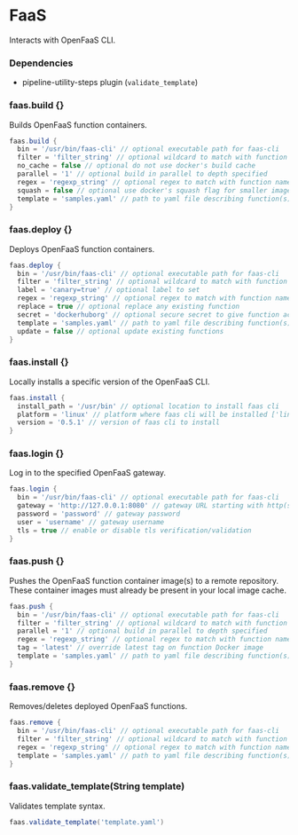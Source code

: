 # FaaS

Interacts with OpenFaaS CLI.

### Dependencies

- pipeline-utility-steps plugin (`validate_template`)

### faas.build {}
Builds OpenFaaS function containers.

```groovy
faas.build {
  bin = '/usr/bin/faas-cli' // optional executable path for faas-cli
  filter = 'filter_string' // optional wildcard to match with function names in yaml file (default is unused)
  no_cache = false // optional do not use docker's build cache
  parallel = '1' // optional build in parallel to depth specified
  regex = 'regexp_string' // optional regex to match with function names in yaml file (default is unused)
  squash = false // optional use docker's squash flag for smaller images
  template = 'samples.yaml' // path to yaml file describing function(s)
}
```

### faas.deploy {}
Deploys OpenFaaS function containers.

```groovy
faas.deploy {
  bin = '/usr/bin/faas-cli' // optional executable path for faas-cli
  filter = 'filter_string' // optional wildcard to match with function names in yaml file (default is unused)
  label = 'canary=true' // optional label to set
  regex = 'regexp_string' // optional regex to match with function names in yaml file (default is unused)
  replace = true // optional replace any existing function
  secret = 'dockerhuborg' // optional secure secret to give function access to
  template = 'samples.yaml' // path to yaml file describing function(s)
  update = false // optional update existing functions
}
```

### faas.install {}
Locally installs a specific version of the OpenFaaS CLI.

```groovy
faas.install {
  install_path = '/usr/bin' // optional location to install faas cli
  platform = 'linux' // platform where faas cli will be installed ['linux', 'linux-arm64', 'linux-armhf', 'darwin', 'windows']
  version = '0.5.1' // version of faas cli to install
}
```

### faas.login {}
Log in to the specified OpenFaaS gateway.

```groovy
faas.login {
  bin = '/usr/bin/faas-cli' // optional executable path for faas-cli
  gateway = 'http://127.0.0.1:8080' // gateway URL starting with http(s)://
  password = 'password' // gateway password
  user = 'username' // gateway username
  tls = true // enable or disable tls verification/validation
}
```

### faas.push {}
Pushes the OpenFaaS function container image(s) to a remote repository. These container images must already be present in your local image cache.

```groovy
faas.push {
  bin = '/usr/bin/faas-cli' // optional executable path for faas-cli
  filter = 'filter_string' // optional wildcard to match with function names in yaml file (default is unused)
  parallel = '1' // optional build in parallel to depth specified
  regex = 'regexp_string' // optional regex to match with function names in yaml file (default is unused)
  tag = 'latest' // override latest tag on function Docker image
  template = 'samples.yaml' // path to yaml file describing function(s)
}
```

### faas.remove {}
Removes/deletes deployed OpenFaaS functions.

```groovy
faas.remove {
  bin = '/usr/bin/faas-cli' // optional executable path for faas-cli
  filter = 'filter_string' // optional wildcard to match with function names in yaml file (default is unused)
  regex = 'regexp_string' // optional regex to match with function names in yaml file (default is unused)
  template = 'samples.yaml' // path to yaml file describing function(s)
}
```

### faas.validate_template(String template)
Validates template syntax.

```groovy
faas.validate_template('template.yaml')
```
